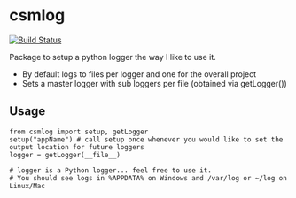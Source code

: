 # csmlog

[![Build Status](https://csm10495.visualstudio.com/csmlog/_apis/build/status/csmlog-CI?branchName=master)](https://csm10495.visualstudio.com/csmlog/_build/latest?definitionId=4?branchName=master)

Package to setup a python logger the way I like to use it.

- By default logs to files per logger and one for the overall project
- Sets a master logger with sub loggers per file (obtained via getLogger())

## Usage

```
from csmlog import setup, getLogger
setup("appName") # call setup once whenever you would like to set the output location for future loggers
logger = getLogger(__file__)

# logger is a Python logger... feel free to use it.
# You should see logs in %APPDATA% on Windows and /var/log or ~/log on Linux/Mac
```

